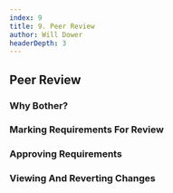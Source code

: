 ```yaml
---
index: 9
title: 9. Peer Review
author: Will Dower
headerDepth: 3
---
```


## Peer Review

### Why Bother?

### Marking Requirements For Review

### Approving Requirements

### Viewing And Reverting Changes